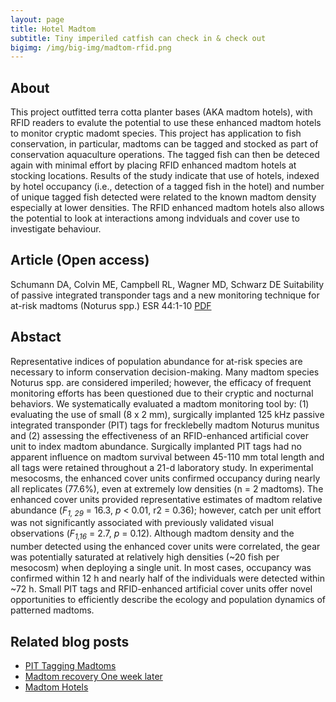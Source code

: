 ```yaml
---
layout: page
title: Hotel Madtom
subtitle: Tiny imperiled catfish can check in & check out
bigimg: /img/big-img/madtom-rfid.png
---
```


## About

This project outfitted terra cotta planter bases (AKA madtom hotels), with RFID readers to evalute the potential to use
these enhanced madtom hotels to monitor cryptic madomt species. This project has application to 
fish conservation, in particular, madtoms can be tagged and stocked as part of conservation aquaculture
operations. The tagged fish can then be deteced again with minimal effort by placing RFID enhanced
madtom hotels at stocking locations. Results of the study indicate that use of hotels, indexed by 
hotel occupancy (i.e., detection of a tagged fish in the hotel) and number of unique tagged fish detected were
related to the known madtom density especially at lower densities. The RFID enhanced madtom hotels also
allows the potential to look at interactions among indviduals and cover use to investigate behaviour. 


## Article (Open access)

Schumann DA, Colvin ME, Campbell RL, Wagner MD, Schwarz DE
Suitability of passive integrated transponder tags and a new monitoring technique for at-risk madtoms (Noturus spp.)
ESR 44:1-10 [PDF](https://www.int-res.com/articles/esr2021/44/n044p001.pdf)

## Abstact

Representative indices of population abundance for at-risk species are necessary to inform conservation decision-making. Many madtom species Noturus spp. are considered imperiled; however, the efficacy of frequent monitoring efforts has been questioned due to their cryptic and nocturnal behaviors. We systematically evaluated a madtom monitoring tool by: (1) evaluating the use of small (8 x 2 mm), surgically implanted 125 kHz passive integrated transponder (PIT) tags for frecklebelly madtom Noturus munitus and (2) assessing the effectiveness of an RFID-enhanced artificial cover unit to index madtom abundance. Surgically implanted PIT tags had no apparent influence on madtom survival between 45-110 mm total length and all tags were retained throughout a 21-d laboratory study. In experimental mesocosms, the enhanced cover units confirmed occupancy during nearly all replicates (77.6%), even at extremely low densities (n = 2 madtoms). The enhanced cover units provided representative estimates of madtom relative abundance (_F<sub>1, 29</sub>_ = 16.3, _p_ < 0.01, r2 = 0.36); however, catch per unit effort was not significantly associated with previously validated visual observations (_F<sub>1,16</sub>_ = 2.7, _p_ = 0.12). Although madtom density and the number detected using the enhanced cover units were correlated, the gear was potentially saturated at relatively high densities (~20 fish per mesocosm) when deploying a single unit. In most cases, occupancy was confirmed within 12 h and nearly half of the individuals were detected within ~72 h. Small PIT tags and RFID-enhanced artificial cover units offer novel opportunities to efficiently describe the ecology and population dynamics of patterned madtoms. 



## Related blog posts

* [PIT Tagging Madtoms](http://mcolvin.github.io/2018-10-04-Madtom-Tagging/)
* [Madtom recovery One week later](https://mcolvin.github.io/2018-10-11-madtom/)
* [Madtom Hotels](http://mcolvin.github.io/2018-11-09-madtom-2/)

